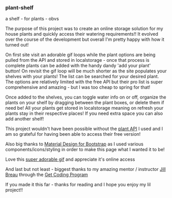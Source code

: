 ### plant-shelf
a shelf - for plants - obvs

The purpose of this project was to create an online storage solution for my house plants and quickly access their watering requirements!! It evolved over the course of the development but overall I'm pretty happy with how it turned out! 

On first site visit an adorable gif loops while the plant options are being pulled from the API and stored in localstorage - once that process is complete plants can be added with the handy dandy 'add your plant' button! On revisit the gif loop will be much shorter as the site populates your shelves with your plants! The list can be searched for your desired plant. The options are relatively limited with the free API but their pro list is super comprehensive and amazing - but I was too cheap to spring for that! 

Once added to the shelves, you can toggle water info on or off, organize the plants on your shelf by dragging between the plant boxes, or delete them if need be! All your plants get stored in localstorage meaning on refresh your plants stay in their respective places! If you need extra space you can also add another shelf! 

This project wouldn't have been possible without the [plant API](https://perenual.com/docs/api) I used and I am so grateful for having been able to access their free version! 

Also big thanks to [Material Design for Bootstrap](https://mdbootstrap.com/) as I used various components/icons/styling in order to make this page what I wanted it to be!

Love this [super adorable gif](https://medium.com/@essentialdesign/turning-your-office-into-a-green-space-3f76c13b266) and appreciate it's online access 

And last but not least - biggest thanks to my amazing mentor / instructor [Jill Breau](https://github.com/jillBreau) through the [Get Coding Program](https://www.getcoding.ca/) 

If you made it this far - thanks for reading and I hope you enjoy my lil project!!
